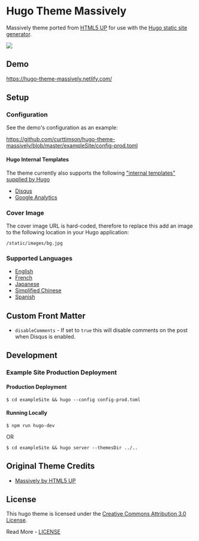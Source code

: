 # Hugo Theme Massively

Massively theme ported from [HTML5 UP](https://html5up.net/) for use with the [Hugo static site generator](https://gohugo.io/).

![](images/device-screenshots.png)

## Demo

https://hugo-theme-massively.netlify.com/

## Setup

### Configuration

See the demo's configuration as an example:

https://github.com/curttimson/hugo-theme-massively/blob/master/exampleSite/config-prod.toml

#### Hugo Internal Templates

The theme currently also supports the following ["internal templates" supplied by Hugo](https://gohugo.io/templates/internal/)

-   [Disqus](https://gohugo.io/templates/internal/#disqus)
-   [Google Analytics](https://gohugo.io/templates/internal/#configure-google-analytics)

### Cover Image

The cover image URL is hard-coded, therefore to replace this add an image to the following location in your Hugo application:

```
/static/images/bg.jpg
```

### Supported Languages

-   [English](https://github.com/curttimson/hugo-theme-massively/blob/master/i18n/en.toml)
-   [French](https://github.com/curttimson/hugo-theme-massively/blob/master/i18n/fr.toml)
-   [Japanese](https://github.com/curttimson/hugo-theme-massively/blob/master/i18n/ja.toml)
-   [Simplified Chinese](https://github.com/curttimson/hugo-theme-massively/blob/master/i18n/zh.toml)
-   [Spanish](https://github.com/curttimson/hugo-theme-massively/blob/master/i18n/es.toml)

## Custom Front Matter

-   `disableComments` - If set to `true` this will disable comments on the post when Disqus is enabled.

## Development

### Example Site Production Deployment

#### Production Deployment

```
$ cd exampleSite && hugo --config config-prod.toml
```

#### Running Locally

```
$ npm run hugo-dev
```

OR

```
$ cd exampleSite && hugo server --themesDir ../..
```

## Original Theme Credits

-   [Massively by HTML5 UP](https://html5up.net/massively)

## License

This hugo theme is licensed under the [Creative Commons Attribution 3.0 License](https://creativecommons.org/licenses/by/3.0/).

Read More - [LICENSE](LICENSE)
